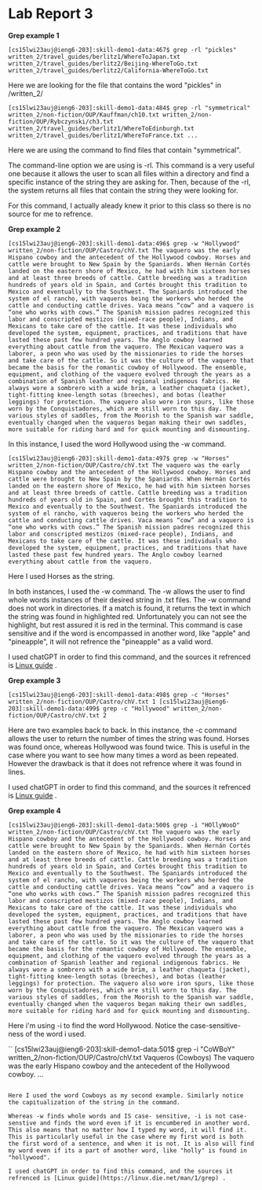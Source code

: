# Lab Report 3

**Grep example 1**

``
[cs15lwi23auj@ieng6-203]:skill-demo1-data:467$ grep -rl "pickles"
written_2/travel_guides/berlitz1/WhereToJapan.txt
written_2/travel_guides/berlitz2/Beijing-WhereToGo.txt
written_2/travel_guides/berlitz2/California-WhereToGo.txt
``


Here we are looking for the file that contains the word "pickles" in /written_2/

``
[cs15lwi23auj@ieng6-203]:skill-demo1-data:484$ grep -rl "symmetrical"
written_2/non-fiction/OUP/Kauffman/ch10.txt
written_2/non-fiction/OUP/Rybczynski/ch3.txt
written_2/travel_guides/berlitz1/WhereToEdinburgh.txt
written_2/travel_guides/berlitz1/WhereToFrance.txt
...
``

Here we are using the command to find files that contain "symmetrical". 

The command-line option we are using is -rl. This command is a very useful one because it allows the user to scan all files within a directory and find a specific instance of the string they are asking for. Then, because of the -rl, the system returns all files that contain the string they were looking for. 

For this command, I actually aleady knew it prior to this class so there is no source for me to refrence.

**Grep example 2**

``
[cs15lwi23auj@ieng6-203]:skill-demo1-data:496$ grep -w "Hollywood" written_2/non-fiction/OUP/Castro/chV.txt
The vaquero was the early Hispano cowboy and the antecedent of the Hollywood cowboy. Horses and cattle were brought to New Spain by the Spaniards. When Hernán Cortés landed on the eastern shore of Mexico, he had with him sixteen horses and at least three breeds of cattle. Cattle breeding was a tradition hundreds of years old in Spain, and Cortés brought this tradition to Mexico and eventually to the Southwest. The Spaniards introduced the system of el rancho, with vaqueros being the workers who herded the cattle and conducting cattle drives. Vaca means “cow” and a vaquero is “one who works with cows.” The Spanish mission padres recognized this labor and conscripted mestizos (mixed-race people), Indians, and Mexicans to take care of the cattle. It was these individuals who developed the system, equipment, practices, and traditions that have lasted these past few hundred years. The Anglo cowboy learned everything about cattle from the vaquero.
The Mexican vaquero was a laborer, a peon who was used by the missionaries to ride the horses and take care of the cattle. So it was the culture of the vaquero that became the basis for the romantic cowboy of Hollywood. The ensemble, equipment, and clothing of the vaquero evolved through the years as a combination of Spanish leather and regional indigenous fabrics. He always wore a sombrero with a wide brim, a leather chaqueta (jacket), tight-fitting knee-length sotas (breeches), and botas (leather leggings) for protection. The vaquero also wore iron spurs, like those worn by the Conquistadores, which are still worn to this day. The various styles of saddles, from the Moorish to the Spanish war saddle, eventually changed when the vaqueros began making their own saddles, more suitable for riding hard and for quick mounting and dismounting.
``

In this instance, I used the word Hollywood using the -w command.

``
[cs15lwi23auj@ieng6-203]:skill-demo1-data:497$ grep -w "Horses" written_2/non-fiction/OUP/Castro/chV.txt
The vaquero was the early Hispano cowboy and the antecedent of the Hollywood cowboy. Horses and cattle were brought to New Spain by the Spaniards. When Hernán Cortés landed on the eastern shore of Mexico, he had with him sixteen horses and at least three breeds of cattle. Cattle breeding was a tradition hundreds of years old in Spain, and Cortés brought this tradition to Mexico and eventually to the Southwest. The Spaniards introduced the system of el rancho, with vaqueros being the workers who herded the cattle and conducting cattle drives. Vaca means “cow” and a vaquero is “one who works with cows.” The Spanish mission padres recognized this labor and conscripted mestizos (mixed-race people), Indians, and Mexicans to take care of the cattle. It was these individuals who developed the system, equipment, practices, and traditions that have lasted these past few hundred years. The Anglo cowboy learned everything about cattle from the vaquero.
``

Here I used Horses as the string.

In both instances, I used the -w command. The -w allows the user to find whole words instances of their desired string in .txt files. The -w command does not work in directories. If a match is found, it returns the text in which the string was found in highlighted red. Unfortunately you can not see the highlight, but rest assured it is red in the terminal. This command is case sensitive and if the word is encompassed in another word, like "apple" and "pineapple", it will not refrence the "pineapple" as a valid word. 

I used chatGPT in order to find this command, and the sources it refrenced is [Linux guide](https://linux.die.net/man/1/grep) . 


**Grep example 3**

``
[cs15lwi23auj@ieng6-203]:skill-demo1-data:498$ grep -c "Horses" written_2/non-fiction/OUP/Castro/chV.txt
1
[cs15lwi23auj@ieng6-203]:skill-demo1-data:499$ grep -c "Hollywood" written_2/non-fiction/OUP/Castro/chV.txt
2
``

Here are two examples back to back. In this instance, the -c command allows the user to return the number of times the string was found. Horses was found once, whereas Hollywood was found twice. This is useful in the case where you want to see how many times a word as been repeated. However the drawback is that it does not refrence where it was found in lines. 

I used chatGPT in order to find this command, and the sources it refrenced is [Linux guide](https://linux.die.net/man/1/grep) . 

**Grep example 4**

``
[cs15lwi23auj@ieng6-203]:skill-demo1-data:500$ grep -i "HOllyWooD" written_2/non-fiction/OUP/Castro/chV.txt
The vaquero was the early Hispano cowboy and the antecedent of the Hollywood cowboy. Horses and cattle were brought to New Spain by the Spaniards. When Hernán Cortés landed on the eastern shore of Mexico, he had with him sixteen horses and at least three breeds of cattle. Cattle breeding was a tradition hundreds of years old in Spain, and Cortés brought this tradition to Mexico and eventually to the Southwest. The Spaniards introduced the system of el rancho, with vaqueros being the workers who herded the cattle and conducting cattle drives. Vaca means “cow” and a vaquero is “one who works with cows.” The Spanish mission padres recognized this labor and conscripted mestizos (mixed-race people), Indians, and Mexicans to take care of the cattle. It was these individuals who developed the system, equipment, practices, and traditions that have lasted these past few hundred years. The Anglo cowboy learned everything about cattle from the vaquero.
The Mexican vaquero was a laborer, a peon who was used by the missionaries to ride the horses and take care of the cattle. So it was the culture of the vaquero that became the basis for the romantic cowboy of Hollywood. The ensemble, equipment, and clothing of the vaquero evolved through the years as a combination of Spanish leather and regional indigenous fabrics. He always wore a sombrero with a wide brim, a leather chaqueta (jacket), tight-fitting knee-length sotas (breeches), and botas (leather leggings) for protection. The vaquero also wore iron spurs, like those worn by the Conquistadores, which are still worn to this day. The various styles of saddles, from the Moorish to the Spanish war saddle, eventually changed when the vaqueros began making their own saddles, more suitable for riding hard and for quick mounting and dismounting.
``

Here i'm using -i to find the word Hollywood. Notice the case-sensitive-ness of the word i used.

``
[cs15lwi23auj@ieng6-203]:skill-demo1-data:501$ grep -i "CoWBoY" written_2/non-fiction/OUP/Castro/chV.txt
Vaqueros (Cowboys)
The vaquero was the early Hispano cowboy and the antecedent of the Hollywood cowboy.
...
```

Here I used the word Cowboys as my second example. Similarly notice the capitualization of the string in the command. 

Whereas -w finds whole words and IS case- sensitive, -i is not case-senstive and finds the word even if it is encumbered in another word. This also means that no matter how I typed my word, it will find it. This is particularly useful in the case where my first word is both the first word of a sentence, and when it is not. It is also will find my word even if its a part of another word, like "holly" is found in "hollywood". 

I used chatGPT in order to find this command, and the sources it refrenced is [Linux guide](https://linux.die.net/man/1/grep) . 


